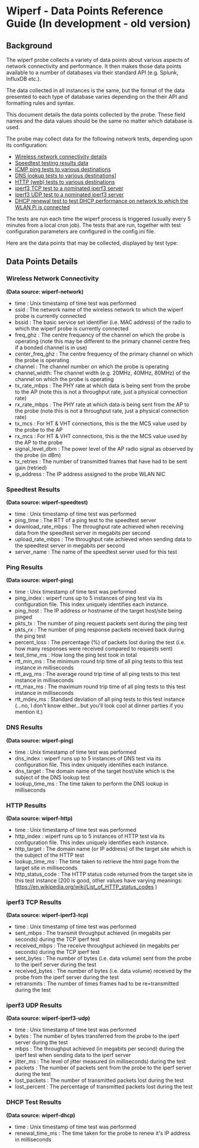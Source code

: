 # Wiperf - Data Points Reference Guide  (In development - old version)

## Background

The wiperf probe collects a variety of data points about various aspects of network connectivity and performance. It then makes those data points available to a number of databases via their standard API (e.g. Splunk, InfluxDB etc.).

The data collected in all instances is the same, but the format of the data presented to each type of database varies depending on the their API and formatting rules and syntax.

This document details the data points collected by the probe. These field names and the data values should be the same no matter which database is used. 

The probe may collect data for the following network tests, depending upon its configuration:

- [Wireless network connectivity details](#wireless-network-connectivity)
- [Speedtest testing results data](#speedtest-results)
- [ICMP ping tests to various destinations](#ping-results)
- [DNS lookup tests to various destinations](#dns-results)]
- [HTTP (web) tests to various destinations](#http-results)
- [iperf3 TCP test to a nominated iperf3 server](#iperf3-tcp-results)
- [iperf3 UDP test to a nominated iperf3 server](#iperf3-udp-results)
- [DHCP renewal test to test DHCP performance on network to which the WLAN Pi is connected](#dhcp-test-results)

The tests are run each time the wiperf process is triggered (usually every 5 minutes from a local cron job). The tests that are run, together with test configuration parameters are configured in the config.ini file.

Here are the data points that may be collected, displayed by test type:

## Data Points Details


### Wireless Network Connectivity

**(Data source: wiperf-network)**

* time : Unix timestamp of time test was performed
* ssid : The network name of the wireless network to which the wiperf probe is currently connected 
* bssid : The basic service set identifier (i.e. MAC address) of the radio to which the wiperf probe is currently connected
* freq_ghz : The centre frequency of the channel on which the probe is operating (note this may be different to the primary channel centre freq if a bonded channel is in use)
* center_freq_ghz : The centre frequency of the primary channel on which the probe is operating 
* channel : The channel number on which the probe is operating
* channel_width: The channel width (e.g. 20MHz, 40MHz, 80MHz) of the channel on which the probe is operating
* tx_rate_mbps : The PHY rate at which data is being sent from the probe to the AP (note this is not a throughput rate, just a physical connection rate)
* rx_rate_mbps : The PHY rate at which data is being sent from the AP to the probe (note this is not a throughput rate, just a physical connection rate)
* tx_mcs : For HT & VHT connections, this is the the MCS value used by the probe to the AP
* rx_mcs : For HT & VHT connections, this is the the MCS value used by the AP to the probe
* signal_level_dbm : The power level of the AP radio signal as observed by the probe (in dBm)
* tx_retries : The number of transmitted frames that have had to be sent gain (retried)
* ip_address : The IP address assigned to the probe WLAN NIC

### Speedtest Results

**(Data source: wiperf-speedtest)**

* time : Unix timestamp of time test was performed
* ping_time : The RTT of a ping test to the speedtest server
* download_rate_mbps : The throughput rate achieved when receiving data from the speedtest server in megabits per second
* upload_rate_mbps : The throughput rate achieved when sending data to the speedtest server in megabits per second
* server_name : The name of the speedtest server used for this test

### Ping Results

**(Data source: wiperf-ping)**

* time : Unix timestamp of time test was performed
* ping_index : wiperf runs up to 5 instances of ping test via its configuration file. This index uniquely identifies each instance.
* ping_host : The IP address or hostname of the target host/site being pinged
* pkts_tx : The number of ping request packets sent during the ping test
* pkts_rx : The number of ping response packets received back during the ping test
* percent_loss : The percentage (%) of packets lost during the test (i.e. how many responses were received compared to requests sent)
* test_time_ms : How long the ping test took in total
* rtt_min_ms : The minimum round trip time of all ping tests to this test instance in milliseconds
* rtt_avg_ms : The average round trip time of all ping tests to this test instance in milliseconds
* rtt_max_ms : The maximum round trip time of all ping tests to this test instance in milliseconds
* rtt_mdev_ms : Standard deviation of all ping tests to this test instance (...no, I don't know either...but you'll look cool at dinner parties if you mention it.)

### DNS Results

**(Data source: wiperf-ping)**

* time : Unix timestamp of time test was performed
* dns_index : wiperf runs up to 5 instances of DNS test via its configuration file. This index uniquely identifies each instance.
* dns_target : The domain name of the target host/site which is the subject of the DNS lookup test
* lookup_time_ms : The time taken to perform the DNS lookup in milliseconds

### HTTP Results

**(Data source: wiperf-http)**

* time : Unix timestamp of time test was performed
* http_index : wiperf runs up to 5 instances of HTTP test via its configuration file. This index uniquely identifies each instance.
* http_target : The domain name (or IP address) of the target site which is the subject of the HTTP test
* lookup_time_ms : The time taken to retrieve the html page from the target site in milliseconds
* http_status_code : The HTTP status code returned from the target site in this test instance (200 is good, other values have varying meanings: https://en.wikipedia.org/wiki/List_of_HTTP_status_codes )

### iperf3 TCP Results

**(Data source: wiperf-iperf3-tcp)**

* time : Unix timestamp of time test was performed
* sent_mbps : The transmit throughput achieved (in megabits per seconds) during the TCP iperf test
* received_mbps : The receive throughput achieved (in megabits per seconds) during the TCP iperf test
* sent_bytes : The number of bytes (i.e. data volume) sent from the probe to the iperf server during the test
* received_bytes : The number of bytes (i.e. data volume) received by the probe from the iperf server during the test
* retransmits : The number of times frames had to be re=transmitted during the test

### iperf3 UDP Results

**(Data source: wiperf-iperf3-udp)**

* time : Unix timestamp of time test was performed
* bytes : The number of bytes transferred from the probe to the iperf server during the test
* mbps : The throughput achieved (in megabits per second) during the iperf test when sending data to the iperf server
* jitter_ms : The level of jitter measured (in milliseconds) during the test
* packets : The number of packets sent from the probe to the iperf server during the test
* lost_packets : The number of transmitted packets lost during the test
* lost_percent : The percentage of transmitted packets lost during the test

### DHCP Test Results

**(Data source: wiperf-dhcp)**

* time : Unix timestamp of time test was performed
* renewal_time_ms : The time taken for the probe to renew it's IP address in milliseconds




